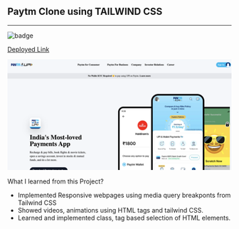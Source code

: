 
**Paytm Clone using TAILWIND CSS**
--------------------------------------
-----------------------------------------
![badge](https://img.shields.io/badge/Paytm-TailwindCSS-green)   

[Deployed Link](https://paytm-clone-by-hs.netlify.app/)


<img src="./assets/paytm.png">

What I learned from this Project?

- Implemented Responsive webpages using media query breakponts from Tailwind CSS
- Showed videos, animations using HTML tags and tailwind CSS.
- Learned and implemented class, tag based selection of HTML elements.